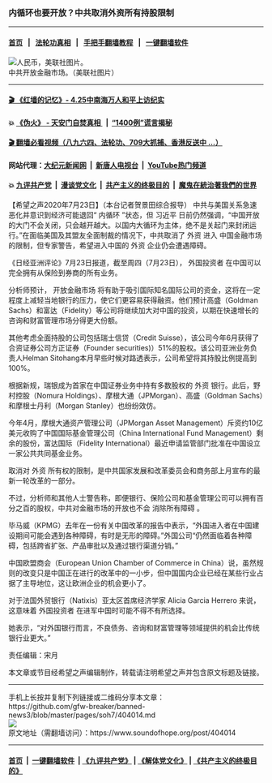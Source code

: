 ### 内循环也要开放？中共取消外资所有持股限制
------------------------

#### [首页](https://github.com/gfw-breaker/banned-news3/blob/master/README.md) &nbsp;&nbsp;|&nbsp;&nbsp; [法轮功真相](https://github.com/begood0513/basic/blob/master/README.md)  &nbsp;&nbsp;|&nbsp;&nbsp; [手把手翻墙教程](https://github.com/gfw-breaker/guides/wiki)  &nbsp;&nbsp;|&nbsp;&nbsp; [一键翻墙软件](https://github.com/gfw-breaker/nogfw/blob/master/README.md)  



<div><img alt="人民币，美联社图片。" src="https://img.soundofhope.org/2020-03/original.jpg"/>
<br/><figcaption class="caption">
 中共开放金融市场。（美联社图片）
</figcaption></div><hr/>

#### [ 🎬  《红墙的记忆》- 4.25中南海万人和平上访纪实](http://141.164.39.94:10000/videos/legend/425.html)

#### 💥 [《伪火》 - 天安门自焚真相 ](http://141.164.39.94:10000/videos/blog/weihuo.html)&nbsp; |&nbsp; [“1400例”谎言揭秘  ](http://141.164.39.94:10000/videos/blog/jiexi1400.html)

#### [ 🎬  翻墙必看视频（八九六四、法轮功、709大抓捕、香港反送中 ...）](https://github.com/gfw-breaker/links/blob/master/banned.md)

#### 网站代理：[大纪元新闻网](http://167.172.10.89:10080/gb/) &nbsp;|&nbsp; [新唐人电视台](http://167.172.10.89:8808/gb/) &nbsp;|&nbsp; [YouTube热门频道](http://158.247.203.241/youtube.html)

#### 💥 [九评共产党](http://141.164.39.94:10000/videos/res/jiuping/)&nbsp; |&nbsp; [漫谈党文化](http://141.164.39.94:10000/videos/res/mtdwh/)&nbsp; |&nbsp; [共产主义的终极目的](http://141.164.39.94:10000/videos/res/zjmd/)&nbsp; |&nbsp; [魔鬼在統治著我們的世界](http://141.164.39.94:10000/videos/res/TheSpecter/)  

<div><div class="Content__Wrapper sc-1bvya0-0 grZQxZ">
 <p class="meta-top">
  <span class="meta">
   【希望之声2020年7月23日】（本台记者贺景田综合报导）
  </span>
  中共与美国关系急速恶化并意识到经济可能退回“
  <ok href="/term/152624">
   内循环
  </ok>
  ”状态，但
  <ok href="/term/1063">
   习近平
  </ok>
  日前仍然强调，“中国开放的大门不会关闭，只会越开越大。以国内大循环为主体，绝不是关起门来封闭运行。”在面临美国及其盟友全面制裁的情况下，中共取消了
  <ok href="/term/2455">
   外资
  </ok>
  进入
  <ok href="/term/47264">
   中国金融市场
  </ok>
  的限制，但专家警告，希望进入中国的
  <ok href="/term/2455">
   外资
  </ok>
  企业仍会遭遇障碍。
 </p>
 <p>
  《日经亚洲评论》7月23日报道，截至周四（7月23日），
  <ok href="/term/332866">
   外国投资者
  </ok>
  在中国可以完全拥有从保险到券商的所有业务。
 </p>
 <div class="AD_Embed__Wrap-sc-1xslmin-0 igMuqX module desktop">
  <div>
  </div>
 </div>
 <p>
  分析师预计，
  <ok href="/term/174977">
   开放金融市场
  </ok>
  将有助于吸引国际知名国际公司的资金，这将在一定程度上减轻当地银行的压力，使它们更容易获得融资。他们预计高盛（Goldman Sachs）和富达（Fidelity）等公司将继续加大对中国的投资，以期在快速增长的咨询和财富管理市场分得更大份额。
 </p>
 <p>
  其他考虑全面持股的公司包括瑞士信贷（Credit Suisse），该公司今年6月获得了合资证券公司方正证券（Founder securities)）51%的股权。该公司亚洲业务负责人Helman Sitohang本月早些时候对路透表示，公司希望将其持股比例提高到100%。
 </p>
 <p>
  根据新规，瑞银成为首家在中国证券业务中持有多数股权的
  <ok href="/term/2455">
   外资
  </ok>
  银行。此后，野村控股（Nomura Holdings）、摩根大通（JPMorgan）、高盛（Goldman Sachs）和摩根士丹利（Morgan Stanley）也纷纷效仿。
 </p>
 <p>
  今年4月，摩根大通资产管理公司（JPMorgan Asset Management）斥资约10亿美元收购了中国国际基金管理公司（China International Fund Management）剩余的股份，富达国际（Fidelity International）最近申请监管部门批准在中国设立一家公共共同基金业务。
 </p>
 <p>
  取消对
  <ok href="/term/2455">
   外资
  </ok>
  所有权的限制，是中共国家发展和改革委员会和商务部上月宣布的最新一轮改革的一部分。
 </p>
 <p>
  不过，分析师和其他人士警告称，即便银行、保险公司和基金管理公司可以拥有百分之百的股权，中共对金融市场的开放也不会
  <ok href="/term/332869">
   消除所有障碍
  </ok>
  。
 </p>
 <p>
  毕马威（KPMG）去年在一份有关中国改革的报告中表示，“外国进入者在中国建设期间可能会遇到各种障碍，有时是无形的障碍。”外国公司“仍然面临着各种障碍，包括跨省扩张、产品审批以及通过银行渠道分销。”
 </p>
 <p>
  中国欧盟商会（European Union Chamber of Commerce in China）说，虽然规则的改变只是中国正在进行的改革中的一小步，但中国国内企业已经在某些行业占据了主导地位，这让欧洲企业的机会更小了。
 </p>
 <p>
  对于法国外贸银行（Natixis）亚太区首席经济学家 Alicia Garcia Herrero 来说，这意味着
  <ok href="/term/332866">
   外国投资者
  </ok>
  在进军中国时可能不得不有所选择。
 </p>
 <p>
  她表示，“对外国银行而言，不良债务、咨询和财富管理等领域提供的机会比传统银行业更大。”
 </p>
 <p class="meta-btm">
  责任编辑：宋月
 </p>
 <p class="meta-btm">
  本文章或节目经希望之声编辑制作，转载请注明希望之声并包含原文标题及链接。
 </p>
</div>
</div>
<hr/>
手机上长按并复制下列链接或二维码分享本文章：<br/>
https://github.com/gfw-breaker/banned-news3/blob/master/pages/soh7/404014.md <br/>
<a href='https://github.com/gfw-breaker/banned-news3/blob/master/pages/soh7/404014.md'><img src='https://github.com/gfw-breaker/banned-news3/blob/master/pages/soh7/404014.md.png'/></a> <br/>
原文地址（需翻墙访问）：https://www.soundofhope.org/post/404014


------------------------
#### [首页](https://github.com/gfw-breaker/banned-news3/blob/master/README.md) &nbsp;|&nbsp; [一键翻墙软件](https://github.com/gfw-breaker/nogfw/blob/master/README.md) &nbsp;| [《九评共产党》](https://github.com/gfw-breaker/9ping.md/blob/master/README.md#九评之一评共产党是什么) | [《解体党文化》](https://github.com/gfw-breaker/jtdwh.md/blob/master/README.md) | [《共产主义的终极目的》](https://github.com/gfw-breaker/gczydzjmd.md/blob/master/README.md)


<img src='http://gfw-breaker.win/banned-news3/pages/soh7/404014.md' width='0px' height='0px'/>